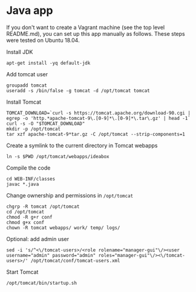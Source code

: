 # Java app

If you don't want to create a Vagrant machine (see the top level README.md), you can set up this app manually as follows. These steps were tested on Ubuntu 18.04.

Install JDK
```
apt-get install -yq default-jdk
```

Add tomcat user
```
groupadd tomcat
useradd -s /bin/false -g tomcat -d /opt/tomcat tomcat
```

Install Tomcat
```
TOMCAT_DOWNLOAD=`curl -s https://tomcat.apache.org/download-90.cgi | egrep -o 'http.*apache-tomcat-9\.[0-9]*\.[0-9]*\.tar\.gz' | head -1`
curl -s -O "$TOMCAT_DOWNLOAD"
mkdir -p /opt/tomcat
tar xzf apache-tomcat-9*tar.gz -C /opt/tomcat --strip-components=1
```

Create a symlink to the current directory in Tomcat webapps

```
ln -s $PWD /opt/tomcat/webapps/ideabox
```

Compile the code

```
cd WEB-INF/classes
javac *.java
```

Change ownership and permissions in `/opt/tomcat`

```
chgrp -R tomcat /opt/tomcat
cd /opt/tomcat
chmod -R g+r conf
chmod g+x conf
chown -R tomcat webapps/ work/ temp/ logs/
```

Optional: add admin user

```
sed -i 's/^<\/tomcat-users>/<role rolename="manager-gui"\/><user username="admin" password="admin" roles="manager-gui"\/><\/tomcat-users>/' /opt/tomcat/conf/tomcat-users.xml
```

Start Tomcat

```
/opt/tomcat/bin/startup.sh
```


